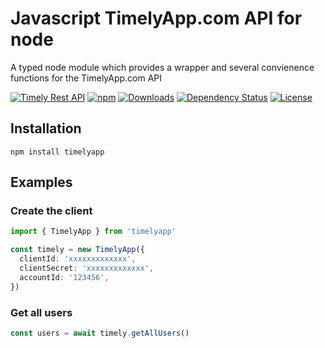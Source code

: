 # Javascript TimelyApp.com API for node

A typed node module which provides a wrapper and several convienence functions for the TimelyApp.com API

[![Timely Rest API](https://img.shields.io/badge/Timely%20Rest%20API--green.svg)](https://dev.timelyapp.com/)
[![npm](https://img.shields.io/npm/v/timelyapp.svg)](https://www.npmjs.com/package/timelyapp)
[![Downloads](https://img.shields.io/npm/dm/timelyapp.svg)](https://npmjs.com/timelyapp)
[![Dependency Status](https://img.shields.io/david/pliancy/timelyapp-sdk)](https://david-dm.org/pliancy/timelyapp-sdk)
[![License](https://img.shields.io/github/license/pliancy/timelyapp-sdk)](https://www.npmjs.com/package/timelyapp)

## Installation

```shell
npm install timelyapp
```

## Examples

### Create the client

```typescript
import { TimelyApp } from 'timelyapp'

const timely = new TimelyApp({
  clientId: 'xxxxxxxxxxxxx',
  clientSecret: 'xxxxxxxxxxxxx',
  accountId: '123456',
})
```

### Get all users

```typescript
const users = await timely.getAllUsers()
```
